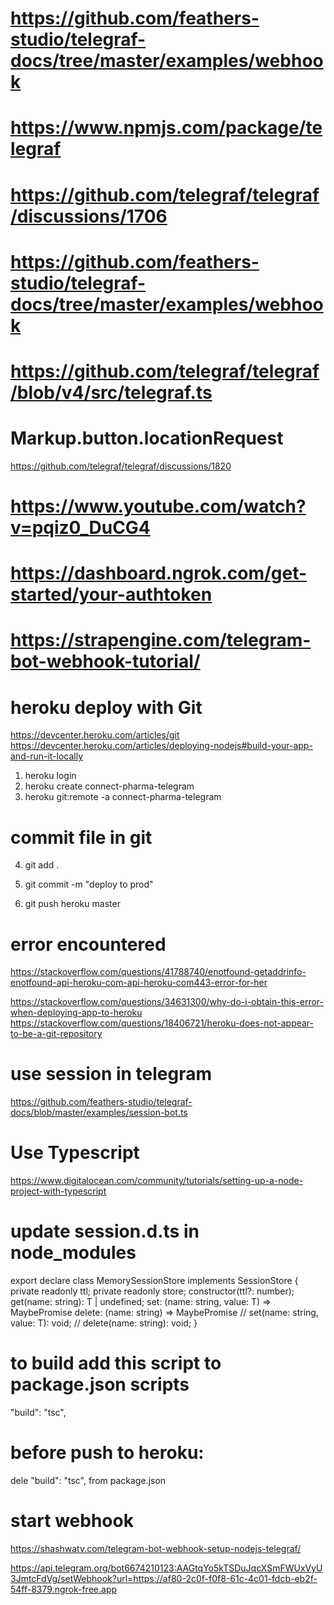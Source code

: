 # https://github.com/feathers-studio/telegraf-docs/tree/master/examples/webhook
# https://www.npmjs.com/package/telegraf

# https://github.com/telegraf/telegraf/discussions/1706
# https://github.com/feathers-studio/telegraf-docs/tree/master/examples/webhook


# https://github.com/telegraf/telegraf/blob/v4/src/telegraf.ts


# Markup.button.locationRequest
 https://github.com/telegraf/telegraf/discussions/1820

 # https://www.youtube.com/watch?v=pqiz0_DuCG4


 # https://dashboard.ngrok.com/get-started/your-authtoken

 # https://strapengine.com/telegram-bot-webhook-tutorial/



# heroku deploy with Git
https://devcenter.heroku.com/articles/git
https://devcenter.heroku.com/articles/deploying-nodejs#build-your-app-and-run-it-locally

1.  heroku login
2.  heroku create connect-pharma-telegram
3.  heroku git:remote -a connect-pharma-telegram

# commit file in git
4.  git add .
5.  git commit -m "deploy to prod"

6.  git push heroku master



 # error encountered
 https://stackoverflow.com/questions/41788740/enotfound-getaddrinfo-enotfound-api-heroku-com-api-heroku-com443-error-for-her

 https://stackoverflow.com/questions/34631300/why-do-i-obtain-this-error-when-deploying-app-to-heroku
 https://stackoverflow.com/questions/18406721/heroku-does-not-appear-to-be-a-git-repository



 # use session in telegram 
 https://github.com/feathers-studio/telegraf-docs/blob/master/examples/session-bot.ts



 # Use Typescript 
 https://www.digitalocean.com/community/tutorials/setting-up-a-node-project-with-typescript



# update session.d.ts in node_modules

export declare class MemorySessionStore<T> implements SessionStore<T> {
    private readonly ttl;
    private readonly store;
    constructor(ttl?: number);
    get(name: string): T | undefined;
    set: (name: string, value: T) => MaybePromise<Any>
    delete: (name: string) => MaybePromise<Any>
    // set(name: string, value: T): void;
    // delete(name: string): void;
}


# to build add this script to package.json scripts
"build": "tsc",

# before push to heroku:
dele "build": "tsc", from package.json



# start webhook 

https://shashwatv.com/telegram-bot-webhook-setup-nodejs-telegraf/

https://api.telegram.org/bot6674210123:AAGtqYo5kTSDuJqcXSmFWUxVyU3JmtcFdVg/setWebhook?url=https://af80-2c0f-f0f8-61c-4c01-fdcb-eb2f-54ff-8379.ngrok-free.app